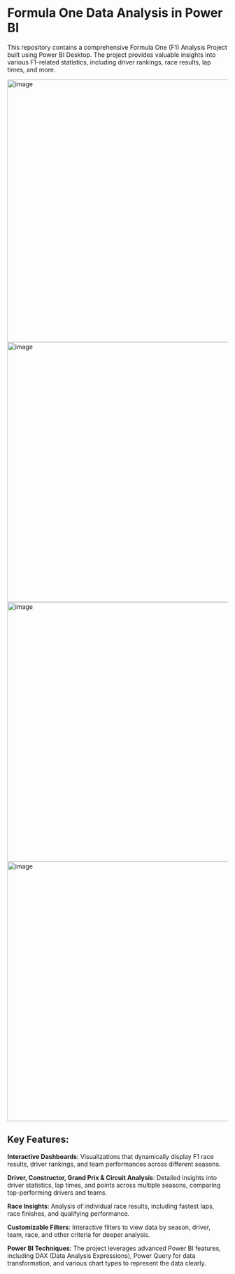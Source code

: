 # Formula One Data Analysis in Power BI
This repository contains a comprehensive Formula One (F1) Analysis Project built using Power BI Desktop. The project provides valuable insights into various F1-related statistics, including driver rankings, race results, lap times, and more.



  <img width="599" alt="image" src="https://github.com/user-attachments/assets/d94066d0-6c69-440f-bde7-19d3d1666684" />
  
  <img width="593" alt="image" src="https://github.com/user-attachments/assets/e86a0f67-d570-4802-938c-3976042f1236" />

  <img width="592" alt="image" src="https://github.com/user-attachments/assets/b6b9954d-e6e6-49e1-ae32-68712cddfd51" />

  <img width="592" alt="image" src="https://github.com/user-attachments/assets/fc5abf90-76dc-4619-ac30-eaf6e70c9ba2" />


## Key Features:
**Interactive Dashboards**: Visualizations that dynamically display F1 race results, driver rankings, and team performances across different seasons.

**Driver, Constructor, Grand Prix & Circuit Analysis**: Detailed insights into driver statistics, lap times, and points across multiple seasons, comparing top-performing drivers and teams.

**Race Insights**: Analysis of individual race results, including fastest laps, race finishes, and qualifying performance.

**Customizable Filters**: Interactive filters to view data by season, driver, team, race, and other criteria for deeper analysis.

**Power BI Techniques**: The project leverages advanced Power BI features, including DAX (Data Analysis Expressions), Power Query for data transformation, and various chart types to represent the data clearly.
